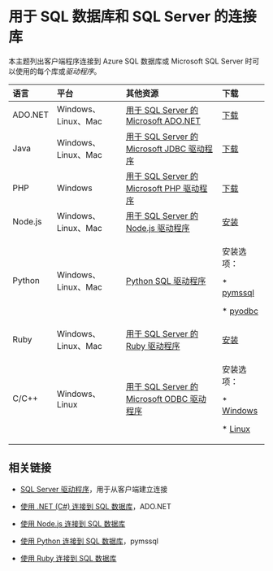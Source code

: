 <properties
    pageTitle="用于 SQL 数据库的连接库 | Azure"
    description="提供下载模块的链接，这些模块适用于通过多种客户端编程语言连接到 SQL Server 和 SQL 数据库。这些模块由社区或 Microsoft 发布。"
    services="sql-database"
    documentationcenter=""
    author="MightyPen"
    manager="jhubbard"
    editor="genemi" />
<tags
    ms.assetid="13d899d3-cf46-4e4d-8919-cf4b41ca836d"
    ms.service="sql-database"
    ms.custom="development"
    ms.workload="data-management"
    ms.tgt_pltfrm="na"
    ms.devlang="na"
    ms.topic="article"
    ms.date="02/06/2017"
    wacn.date="03/24/2017"
    ms.author="genemi" />  


# 用于 SQL 数据库和 SQL Server 的连接库

本主题列出客户端程序连接到 Azure SQL 数据库或 Microsoft SQL Server 时可以使用的每个库或*驱动程序*。


| 语言 | 平台 | 其他资源 | 下载 |
|:--- |:--- |:--- |:--- |
| ADO.NET |Windows、Linux、Mac |[用于 SQL Server 的 Microsoft ADO.NET](https://docs.microsoft.com/sql/connect/ado-net/microsoft-ado-net-for-sql-server/) |[下载](https://www.microsoft.com/net/) |
| Java |Windows、Linux、Mac |[用于 SQL Server 的 Microsoft JDBC 驱动程序](https://docs.microsoft.com/sql/connect/jdbc/microsoft-jdbc-driver-for-sql-server/) |[下载](http://go.microsoft.com/fwlink/?LinkId=245496) |
| PHP |Windows |[用于 SQL Server 的 Microsoft PHP 驱动程序](https://docs.microsoft.com/sql/connect/php/microsoft-php-driver-for-sql-server/) |[下载](https://www.microsoft.com/download/details.aspx?id=20098) |
| Node.js |Windows、Linux、Mac |[用于 SQL Server 的 Node.js 驱动程序](https://docs.microsoft.com/sql/connect/node-js/node-js-driver-for-sql-server/) |[安装](https://docs.microsoft.com/sql/connect/node-js/step-1-configure-development-environment-for-node-js-development/) |
| Python |Windows、Linux、Mac |[Python SQL 驱动程序](https://docs.microsoft.com/sql/connect/python/python-driver-for-sql-server/) |<p>安装选项：</p><p> * [pymssql](https://docs.microsoft.com/sql/connect/python/pymssql/step-1-configure-development-environment-for-pymssql-python-development/) </p><p> * [pyodbc](https://docs.microsoft.com/sql/connect/python/pyodbc/step-1-configure-development-environment-for-pyodbc-python-development/)</p> |
| Ruby |Windows、Linux、Mac |[用于 SQL Server 的 Ruby 驱动程序](https://docs.microsoft.com/sql/connect/ruby/ruby-driver-for-sql-server/) |[安装](https://docs.microsoft.com/sql/connect/ruby/step-1-configure-development-environment-for-ruby-development/) |
| C/C++ |Windows、Linux |[用于 SQL Server 的 Microsoft ODBC 驱动程序](http://docs.microsoft.com/sql/connect/odbc/microsoft-odbc-driver-for-sql-server) |<p>安装选项：</p><p> * [Windows](https://www.microsoft.com/download/details.aspx?id=53339) </p><p> * [Linux](https://blogs.msdn.microsoft.com/sqlnativeclient/2016/10/20/odbc-driver-13-0-for-linux-released/)</p> |

## 相关链接

- [SQL Server 驱动程序](https://docs.microsoft.com/sql/connect/sql-server-drivers/)，用于从客户端建立连接

- [使用 .NET (C#) 连接到 SQL 数据库](/documentation/articles/sql-database-develop-dotnet-simple/)，ADO.NET

- [使用 Node.js 连接到 SQL 数据库](/documentation/articles/sql-database-develop-nodejs-simple/)

- [使用 Python 连接到 SQL 数据库](/documentation/articles/sql-database-develop-python-simple/)，pymssql

- [使用 Ruby 连接到 SQL 数据库](/documentation/articles/sql-database-develop-ruby-simple/)

<!---HONumber=Mooncake_0320_2017-->
<!--Update_Description: update MSDN links to docs.microsoft.com-->